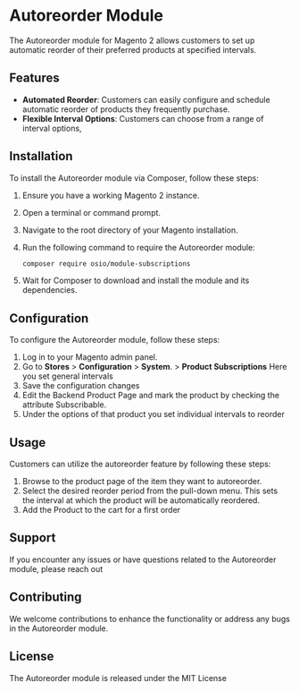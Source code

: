# Autoreorder Module
The Autoreorder module for Magento 2 allows customers to set up automatic reorder of their preferred products at specified intervals.

## Features
- **Automated Reorder**: Customers can easily configure and schedule automatic reorder of products they frequently purchase.
- **Flexible Interval Options**: Customers can choose from a range of interval options, 

## Installation

To install the Autoreorder module via Composer, follow these steps:
1. Ensure you have a working Magento 2 instance.
2. Open a terminal or command prompt.
3. Navigate to the root directory of your Magento installation.
4. Run the following command to require the Autoreorder module:

   ```bash
   composer require osio/module-subscriptions
   ```
   
5. Wait for Composer to download and install the module and its dependencies.

## Configuration

To configure the Autoreorder module, follow these steps:

1. Log in to your Magento admin panel.
2. Go to **Stores** > **Configuration** > **System**. > **Product Subscriptions**
Here you set general intervals
3. Save the configuration changes
4. Edit the Backend Product Page and mark the product by checking the attribute Subscribable.
5. Under the options of that product you set individual intervals to reorder 


## Usage

Customers can utilize the autoreorder feature by following these steps:

1. Browse to the product page of the item they want to autoreorder.
3. Select the desired reorder period from the pull-down menu. This sets the interval at which the product will be automatically reordered.
4. Add the Product to the cart for a first order

## Support
If you encounter any issues or have questions related to the Autoreorder module, please reach out

## Contributing
We welcome contributions to enhance the functionality or address any bugs in the Autoreorder module. 

## License
The Autoreorder module is released under the MIT License